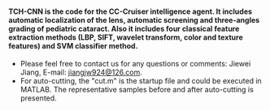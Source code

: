 #### TCH-CNN is the code for the CC-Cruiser intelligence agent. It includes automatic localization of the lens, automatic screening and three-angles grading of pediatric cataract. Also it includes four classical feature extraction methods (LBP, SIFT, wavelet transform, color and texture features) and SVM classifier method.
- Please feel free to contact us for any questions or comments: Jiewei Jiang, E-mail: jiangjw924@126.com.
- For auto-cutting, the "cut.m" is the startup file and could be executed in MATLAB. The representative samples before and after auto-cutting is presented.
